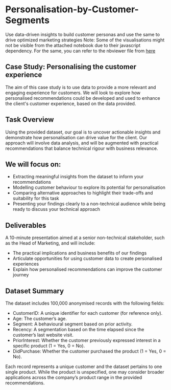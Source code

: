 # Personalisation-by-Customer-Segments
Use data-driven insights to build customer personas and use the same to drive optimized marketing strategies
Note: Some of the visualisations might not be visible from the attached notebook due to their javascript dependency. For the same, you can refer to the nbviewer file from [here](https://nbviewer.org/github/debajyotid/Personalisation-by-Customer-Segments/blob/main/Code.ipynb) 

## Case Study: Personalising the customer experience
The aim of this case study is to use data to provide a more relevant and engaging experience for customers. We will look to explore how personalised recommendations could be developed and used to enhance the client's customer experience, based on the data provided.

## Task Overview
Using the provided dataset, our goal is to uncover actionable insights and demonstrate how personalisation can drive value for the client. Our approach will involve data analysis, and will be augmented with practical recommendations that balance technical rigour with business relevance.

## We will focus on:
 - Extracting meaningful insights from the dataset to inform your recommendations
 - Modelling customer behaviour to explore its potential for personalisation
 - Comparing alternative approaches to highlight their trade-offs and suitability for this task
 - Presenting your findings clearly to a non-technical audience while being ready to discuss your technical approach

## Deliverables
A 10-minute presentation aimed at a senior non-technical stakeholder, such as the Head of Marketing, and will include: 
 - The practical implications and business benefits of our findings
 - Articulate opportunities for using customer data to create personalised experiences
 - Explain how personalised recommendations can improve the customer journey

## Dataset Summary
The dataset includes 100,000 anonymised records with the following fields:
 - CustomerID: A unique identifier for each customer (for reference only).
 - Age: The customer’s age.
 - Segment: A behavioural segment based on prior activity.
 - Recency: A segmentation based on the time elapsed since the customer’s last website visit.
 - PriorInterest: Whether the customer previously expressed interest in a specific product (1 = Yes, 0 = No).
 - DidPurchase: Whether the customer purchased the product (1 = Yes, 0 = No).

Each record represents a unique customer and the dataset pertains to one single product. While the product is unspecified, one may consider broader applications across the company’s product range in the provided recommendations.
